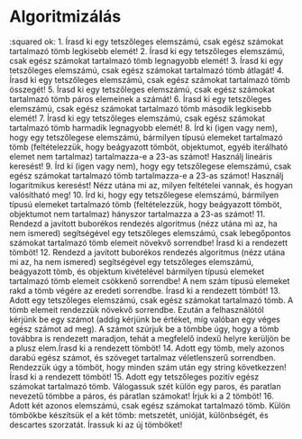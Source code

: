 # Algoritmizálás

:squared ok: 1. Írasd ki egy tetszőleges elemszámú, csak egész számokat tartalmazó tömb legkisebb elemét!
2. Írasd ki egy tetszőleges elemszámú, csak egész számokat tartalmazó tömb legnagyobb elemét!
3. Írasd ki egy tetszőleges elemszámú, csak egész számokat tartalmazó tömb átlagát!
4. Írasd ki egy tetszőleges elemszámú, csak egész számokat tartalmazó tömb összegét!
5. Írasd ki egy tetszőleges elemszámú, csak egész számokat tartalmazó tömb páros elemeinek a számát!
6. Írasd ki egy tetszőleges elemszámú, csak egész számokat tartalmazó tömb második legkisebb elemét!
7. Írasd ki egy tetszőleges elemszámú, csak egész számokat tartalmazó tömb harmadik legnagyobb elemét!
8. Írd ki (igen vagy nem), hogy egy tetszőlegese elemszámú, bármilyen típusú elemeket tartalmazó tömb (feltételezzük, hogy beágyazott tömböt, objektumot, egyéb iterálható elemet nem tartalmaz) tartalmazza-e a 23-as számot! Használj lineáris keresést!
9. Írd ki (igen vagy nem), hogy egy tetszőlegese elemszámú, csak egész számokat tartalmazó tömb tartalmazza-e a 23-as számot! Használj logaritmikus keresést! Nézz utána mi az, milyen feltételei vannak, és hogyan valósítható meg!
10. Írd ki, hogy egy tetszőlegese elemszámú, bármilyen típusú elemeket tartalmazó tömb (feltételezzük, hogy beágyazott tömböt, objektumot nem tartalmaz) hányszor tartalmazza a 23-as számot!
11. Rendezd a javított buborékos rendezés algoritmus (nézz utána mi az, ha nem ismered) segítségével egy tetszőleges elemszámú, csak lebegőpontos számokat tartalmazó tömb elemeit növekvő sorrendbe! Írasd ki a rendezett tömböt!
12. Rendezd a javított buborékos rendezés algoritmus (nézz utána mi az, ha nem ismered) segítségével egy tetszőleges elemszámú, beágyazott tömb, és objektum kivételével bármilyen típusú elemeket tartalmazó tömb elemeit csökkenő sorrendbe! A nem szám típusú elemeket rakd a tömb végére az eredeti sorrendbe. Írasd ki a rendezett tömböt!
13. Adott egy tetszőleges elemszámú, csak egész számokat tartalmazó tömb. A tömb elemeit rendezzük növekvő sorrendbe. Ezután a felhasználótól kérjünk be egy számot (addig kérjünk be értéket, míg valóban egy véges egész számot ad meg). A számot szúrjuk be a tömbbe úgy, hogy a tömb továbbra is rendezett maradjon, tehát a megfelelő indexű helyre kerüljön be a plusz elem.Írasd ki a rendezett tömböt!
14. Adott egy tömb, mely azonos darabú egész számot, és szöveget tartalmaz véletlenszerű sorrendben. Rendezzük úgy a tömböt, hogy minden szám után egy string következzen! Írasd ki a rendezett tömböt!
15. Adott egy tetszőleges pozitív egész számokat tartalmazó tömb. Válogassuk szét külön egy paros, és paratlan nevezetű tömbbe a páros, és páratlan számokat! Írjuk ki a 2 tömböt!
16. Adott két azonos elemszámú, csak egész számokat tartalmazó tömb. Külön tömbökbe készítsük el a két tömb: metszetét, unióját, különbségét, és descartes szorzatát. Írassuk ki az új tömböket!